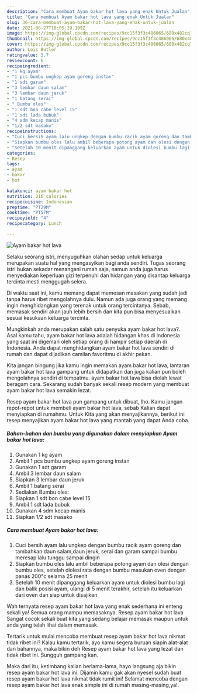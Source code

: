 ```yaml
---
description: "Cara membuat Ayam bakar hot lava yang enak Untuk Jualan"
title: "Cara membuat Ayam bakar hot lava yang enak Untuk Jualan"
slug: 36-cara-membuat-ayam-bakar-hot-lava-yang-enak-untuk-jualan
date: 2021-06-27T10:05:19.199Z
image: https://img-global.cpcdn.com/recipes/9cc15f3f3c486065/680x482cq70/ayam-bakar-hot-lava-foto-resep-utama.jpg
thumbnail: https://img-global.cpcdn.com/recipes/9cc15f3f3c486065/680x482cq70/ayam-bakar-hot-lava-foto-resep-utama.jpg
cover: https://img-global.cpcdn.com/recipes/9cc15f3f3c486065/680x482cq70/ayam-bakar-hot-lava-foto-resep-utama.jpg
author: Lois Butler
ratingvalue: 3.7
reviewcount: 6
recipeingredient:
- "1 kg ayam"
- "1 pcs bumbu ungkep ayam goreng instan"
- "1 sdt garam"
- "3 lembar daun salam"
- "3 lembar daun jeruk"
- "1 batang serai"
- " Bumbu oles"
- "1 sdt bon cabe level 15"
- "1 sdt lada bubuk"
- "4 sdm kecap manis"
- "1/2 sdt masako"
recipeinstructions:
- "Cuci bersih ayam lalu ungkep dengan bumbu racik ayam goreng dan tambahkan daun salam,daun jeruk, serai dan garam sampai bumbu meresap lalu tunggu sampai dingin"
- "Siapkan bumbu oles lalu ambil beberapa potong ayam dan olesi dengan bumbu oles, setelah diolesi rata dengan bumbu masukan oven dengan panas 200°c selama 25 menit"
- "Setelah 10 menit dipanggang keluarkan ayam untuk diolesi bumbu lagi dan balik posisi ayam, ulangi di 5 menit terakhir, setelah itu keluarkan dari oven dan siap untuk disajikan"
categories:
- Resep
tags:
- ayam
- bakar
- hot

katakunci: ayam bakar hot 
nutrition: 216 calories
recipecuisine: Indonesian
preptime: "PT29M"
cooktime: "PT57M"
recipeyield: "4"
recipecategory: Lunch

---
```



![Ayam bakar hot lava](https://img-global.cpcdn.com/recipes/9cc15f3f3c486065/680x482cq70/ayam-bakar-hot-lava-foto-resep-utama.jpg)

Selaku seorang istri, menyuguhkan olahan sedap untuk keluarga merupakan suatu hal yang mengasyikan bagi anda sendiri. Tugas seorang istri bukan sekadar menangani rumah saja, namun anda juga harus menyediakan keperluan gizi terpenuhi dan hidangan yang disantap keluarga tercinta mesti menggugah selera.

Di waktu  saat ini, kamu memang dapat memesan masakan yang sudah jadi tanpa harus ribet mengolahnya dulu. Namun ada juga orang yang memang ingin menghidangkan yang terenak untuk orang tercintanya. Sebab, memasak sendiri akan jauh lebih bersih dan kita pun bisa menyesuaikan sesuai kesukaan keluarga tercinta. 



Mungkinkah anda merupakan salah satu penyuka ayam bakar hot lava?. Asal kamu tahu, ayam bakar hot lava adalah hidangan khas di Indonesia yang saat ini digemari oleh setiap orang di hampir setiap daerah di Indonesia. Anda dapat menghidangkan ayam bakar hot lava sendiri di rumah dan dapat dijadikan camilan favoritmu di akhir pekan.

Kita jangan bingung jika kamu ingin memakan ayam bakar hot lava, lantaran ayam bakar hot lava gampang untuk didapatkan dan juga kalian pun boleh mengolahnya sendiri di tempatmu. ayam bakar hot lava bisa diolah lewat beragam cara. Sekarang sudah banyak sekali resep modern yang membuat ayam bakar hot lava semakin lezat.

Resep ayam bakar hot lava pun gampang untuk dibuat, lho. Kamu jangan repot-repot untuk membeli ayam bakar hot lava, sebab Kalian dapat menyiapkan di rumahmu. Untuk Kita yang akan menyajikannya, berikut ini resep menyajikan ayam bakar hot lava yang mantab yang dapat Anda coba.

<!--inarticleads1-->

##### Bahan-bahan dan bumbu yang digunakan dalam menyiapkan Ayam bakar hot lava:

1. Gunakan 1 kg ayam
1. Ambil 1 pcs bumbu ungkep ayam goreng instan
1. Gunakan 1 sdt garam
1. Ambil 3 lembar daun salam
1. Siapkan 3 lembar daun jeruk
1. Ambil 1 batang serai
1. Sediakan  Bumbu oles:
1. Siapkan 1 sdt bon cabe level 15
1. Ambil 1 sdt lada bubuk
1. Gunakan 4 sdm kecap manis
1. Siapkan 1/2 sdt masako




<!--inarticleads2-->

##### Cara membuat Ayam bakar hot lava:

1. Cuci bersih ayam lalu ungkep dengan bumbu racik ayam goreng dan tambahkan daun salam,daun jeruk, serai dan garam sampai bumbu meresap lalu tunggu sampai dingin
1. Siapkan bumbu oles lalu ambil beberapa potong ayam dan olesi dengan bumbu oles, setelah diolesi rata dengan bumbu masukan oven dengan panas 200°c selama 25 menit
1. Setelah 10 menit dipanggang keluarkan ayam untuk diolesi bumbu lagi dan balik posisi ayam, ulangi di 5 menit terakhir, setelah itu keluarkan dari oven dan siap untuk disajikan




Wah ternyata resep ayam bakar hot lava yang enak sederhana ini enteng sekali ya! Semua orang mampu memasaknya. Resep ayam bakar hot lava Sangat cocok sekali buat kita yang sedang belajar memasak maupun untuk anda yang telah lihai dalam memasak.

Tertarik untuk mulai mencoba membuat resep ayam bakar hot lava nikmat tidak ribet ini? Kalau kamu tertarik, ayo kamu segera buruan siapin alat-alat dan bahannya, maka bikin deh Resep ayam bakar hot lava yang lezat dan tidak ribet ini. Sungguh gampang kan. 

Maka dari itu, ketimbang kalian berlama-lama, hayo langsung aja bikin resep ayam bakar hot lava ini. Dijamin kamu gak akan nyesel sudah buat resep ayam bakar hot lava nikmat tidak rumit ini! Selamat mencoba dengan resep ayam bakar hot lava enak simple ini di rumah masing-masing,ya!.

